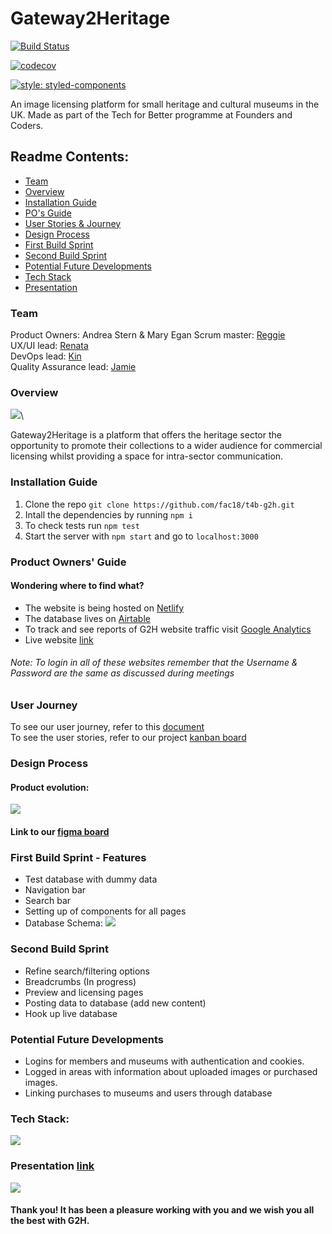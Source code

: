 # Gateway2Heritage 

[![Build Status](https://travis-ci.com/fac18/t4b-g2h.svg?branch=master)](https://travis-ci.com/fac18/t4b-g2h)

[![codecov](https://codecov.io/gh/fac18/t4b-g2h/branch/master/graph/badge.svg)](https://codecov.io/gh/fac18/t4b-g2h)

[![style: styled-components](https://img.shields.io/badge/style-%F0%9F%92%85%20styled--components-orange.svg?colorB=daa357&colorA=db748e)](https://github.com/styled-components/styled-components)

An image licensing platform for small heritage and cultural museums in the UK. Made as part of the Tech for Better programme at Founders and Coders.

## Readme Contents:

- [Team](#team)
- [Overview](#overview)
- [Installation Guide](#installation-guide)
- [PO's Guide](#po-guide)
- [User Stories & Journey](#user-journey)
- [Design Process](#design-process)
- [First Build Sprint](#first-build-sprint)
- [Second Build Sprint](#second-build-sprint)
- [Potential Future Developments](#potential-future-developments)
- [Tech Stack](#tech-stack)
- [Presentation](#presentation)

### Team

Product Owners: Andrea Stern & Mary Egan
Scrum master: [Reggie](https://github.com/reginaldjbeili)\
UX/UI lead: [Renata](https://github.com/renatadev) \
DevOps lead: [Kin](https://github.com/kin-au)\
Quality Assurance lead: [Jamie](https://github.com/jc2820)

### Overview

![](https://i.imgur.com/XGb7MFj.png)\

Gateway2Heritage is a platform that offers the heritage sector the opportunity to promote their collections to a wider audience for commercial licensing whilst providing a space for intra-sector communication.

### Installation Guide

1. Clone the repo `git clone https://github.com/fac18/t4b-g2h.git`
2. Intall the dependencies by running `npm i`
3. To check tests run `npm test`
4. Start the server with `npm start` and go to `localhost:3000` 


### Product Owners' Guide

#### Wondering where to find what?

- The website is being hosted on [Netlify](https://www.netlify.com/)
- The database lives on [Airtable](https://airtable.com/)
- To track and see reports of G2H website traffic visit [Google Analytics](https://analytics.google.com/)
- Live website [link](https://gateway2heritage.netlify.com/)


###### Note: To login in all of these websites remember that the Username & Password are the same as discussed during meetings

### User Journey
To see our user journey, refer to this [document](https://github.com/fac18/t4b-g2h/issues/1) \
To see the user stories, refer to our project [kanban board](https://github.com/fac18/t4b-g2h/projects/2)

### Design Process


#### Product evolution:

![](https://i.imgur.com/QDWklaR.png)

#### Link to our [figma board](https://www.figma.com/file/RtDCsFDAGVLn09I4nAg9ZI/gateway2heritage?node-id=321%3A2)


### First Build Sprint - Features

* Test database with dummy data
* Navigation bar
* Search bar
* Setting up of components for all pages
* Database Schema:
![](https://i.imgur.com/ow03qCF.png)

### Second Build Sprint

* Refine search/filtering options
* Breadcrumbs (In progress)
* Preview and licensing pages
* Posting data to database (add new content)
* Hook up live database 

### Potential Future Developments

- Logins for members and museums with authentication and cookies.
- Logged in areas with information about uploaded images or purchased images.
- Linking purchases to museums and users through database


### Tech Stack:

![](https://i.imgur.com/afQHzU7.png)

### Presentation [link](https://www.canva.com/design/DAD0ZIcqS0A/wN_eTRezZOqqbjdD6xA84A/view)

![](https://i.imgur.com/HH5bqFw.jpg)

#### Thank you! It has been a pleasure working with you and we wish you all the best with G2H.
